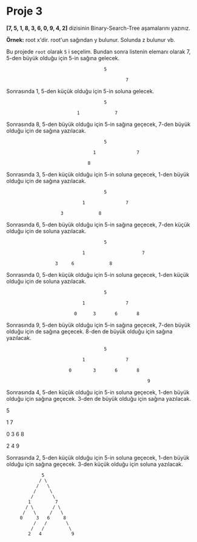 # Proje 3

**[7, 5, 1, 8, 3, 6, 0, 9, 4, 2]** dizisinin Binary-Search-Tree aşamalarını yazınız.

**Örnek:** root x'dir. root'un sağından y bulunur. Solunda z bulunur vb.

Bu projede `root` olarak `5` i seçelim. Bundan sonra listenin elemanı olarak 7, 5-den büyük olduğu için 5-in sağına gelecek.

            							5          

         										7             

Sonrasında 1, 5-den küçük olduğu için 5-in soluna gelecek.

               							5          

         			          1				7    

Sonrasında 8, 5-den büyük olduğu için 5-in sağına geçecek, 7-den büyük olduğu için de sağına yazılacak.

           								5          

     							    1				7  

                                  8

Sonrasında 3, 5-den küçük olduğu için 5-in soluna geçecek, 1-den büyük olduğu için de sağına yazılacak.

    	   								5          

    							1				7  

            	        3			  8

Sonrasında 6, 5-den büyük olduğu için 5-in sağına geçecek, 7-den küçük olduğu için de soluna yazılacak.

	   									5          

								1				      7  

	    	          3		6		      8

Sonrasında 0, 5-den küçük olduğu için 5-in soluna geçecek, 1-den küçük olduğu için de soluna yazılacak.

   										5          

   								1				7  

   		   		             0		3		6		8

Sonrasında 9, 5-den büyük olduğu için 5-in sağına geçecek, 7-den büyük olduğu için de sağına geçecek. 8-den de büyük olduğu için sağına yazılacak.

										5          

								1				7  

	   		      	       0		3		6		8

	   		      	       								9

Sonrasında 4, 5-den küçük olduğu için 5-in soluna geçecek, 1-den büyük olduğu için sağına geçecek. 3-den de büyük olduğu için sağına yazılacak.

5          

1						        7  

0		       3		    6		       8

2	       4						     9

Sonrasında 2, 5-den küçük olduğu için 5-in soluna geçecek, 1-den büyük olduğu için sağına geçecek. 3-den küçük olduğu için soluna yazılacak.


                 5          
                / \
               /   \
              /     \
             /       \
            1         7       
           / \       / \
          /   \     /   \
         0     3   6     8    
              /   /       \   
             /   /         \
            2   4           9
